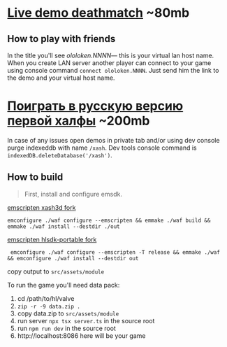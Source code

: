 [Live demo deathmatch](https://turch.in/dm/index.html) ~80mb
=
How to play with friends
-
In the title you'll see _ololoken.NNNN_— this is your virtual lan host name.
When you create LAN server another player can connect to your game using console command `connect ololoken.NNNN`.
Just send him the link to the demo and your virtual host name.

[Поиграть в русскую версию первой халфы](https://turch.in/zhl/index.html) ~200mb
=


In case of any issues open demos in private tab and/or using dev console purge indexeddb with name `/xash`.
Dev tools console command is `indexedDB.deleteDatabase('/xash')`.


How to build
-

> First, install and configure emsdk.

[emscripten xash3d fork](https://github.com/ololoken/xash3d-fwgs) 
```
emconfigure ./waf configure --emscripten && emmake ./waf build && emmake ./waf install --destdir ./out
```

[emscripten hlsdk-portable fork](https://github.com/ololoken/hlsdk-portable)
```
 emconfigure ./waf configure --emscripten -T release && emmake ./waf && emconfigure ./waf install --destdir out
```

copy output to `src/assets/module`

To run the game you'll need data pack:
1. cd /path/to/hl/valve
2. `zip -r -9 data.zip .`
3. copy data.zip to `src/assets/module`
4. run server `npx tsx server.ts` in the source root 
5. run `npm run dev` in the source root
6. http://localhost:8086 here will be your game
